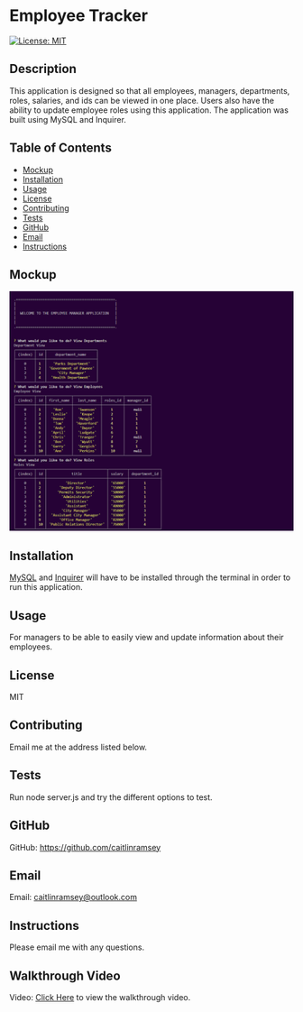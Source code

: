 # Employee Tracker

[![License: MIT](https://img.shields.io/badge/License-MIT-yellow.svg)](https://opensource.org/licenses/MIT)

## Description
This application is designed so that all employees, managers, departments, roles, salaries, and ids can be viewed in one place. Users also have the ability to update employee roles using this application. The application was built using MySQL and Inquirer.

## Table of Contents
- [Mockup](#mockup)
- [Installation](#installation)
- [Usage](#usage)
- [License](#license)
- [Contributing](#contributing)
- [Tests](#tests)
- [GitHub](#github)
- [Email](#email)
- [Instructions](#instructions)

## Mockup
![An image of the employee tracker app.](./images/employee-tracker.png)

## Installation
[MySQL](https://dev.mysql.com/downloads/mysql/) and [Inquirer](https://www.npmjs.com/package/inquirer/v/8.2.4) will have to be installed through the terminal in order to run this application.

## Usage
For managers to be able to easily view and update information about their employees.

## License
MIT

## Contributing
Email me at the address listed below.

## Tests
Run node server.js and try the different options to test.

## GitHub
GitHub: https://github.com/caitlinramsey

## Email
Email: caitlinramsey@outlook.com

## Instructions 
Please email me with any questions.

## Walkthrough Video
Video: <a href="https://drive.google.com/file/d/11-CLwpNzczoGF8fkAh-VjRQTGquNHleA/view" target="_blank">Click Here</a> to view the walkthrough video.